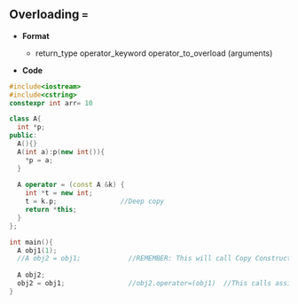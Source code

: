 ## Overloading `=`
- **Format**
  - return_type operator_keyword operator_to_overload (arguments)

- **Code**
```c++
#include<iostream>
#include<cstring>
constexpr int arr= 10

class A{
  int *p;
public:
  A(){}
  A(int a):p(new int()){
    *p = a;
  }
  
  A operator = (const A &k) {
    int *t = new int;
    t = k.p;                //Deep copy
    return *this;
  }
};

int main(){
  A obj1(1);
  //A obj2 = obj1;            //REMEMBER: This will call Copy Constructor
  
  A obj2;
  obj2 = obj1;                //obj2.operator=(obj1)  //This calls assignment operator
}
```
